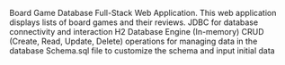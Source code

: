 Board Game Database Full-Stack Web Application. 
This web application displays lists of board games and their reviews.
JDBC for database connectivity and interaction
H2 Database Engine (In-memory)
CRUD (Create, Read, Update, Delete) operations for managing data in the database
Schema.sql file to customize the schema and input initial data

